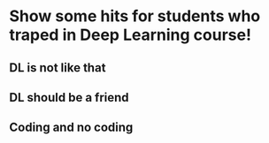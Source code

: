 # Show some hits for students who traped in Deep Learning course!


## DL is not like that



## DL should be a friend




## Coding and no coding
